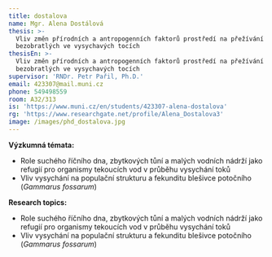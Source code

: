 ```yaml
---
title: dostalova
name: Mgr. Alena Dostálová
thesis: >-
  Vliv změn přírodních a antropogenních faktorů prostředí na přežívání vodních
  bezobratlých ve vysychavých tocích
thesisEn: >-
  Vliv změn přírodních a antropogenních faktorů prostředí na přežívání vodních
  bezobratlých ve vysychavých tocích
supervisor: 'RNDr. Petr Pařil, Ph.D.'
email: 423307@mail.muni.cz
phone: 549498559
room: A32/313
is: 'https://www.muni.cz/en/students/423307-alena-dostalova'
rg: 'https://www.researchgate.net/profile/Alena_Dostalova3'
image: /images/phd_dostalova.jpg
---
```

<div class="cz">

**Výzkumná témata:**

* Role suchého říčního dna, zbytkových tůní a malých vodních nádrží jako refugií pro organismy tekoucích vod v průběhu vysychání toků
* Vliv vysychání na populační strukturu a fekunditu blešivce potočního (_Gammarus fossarum_)

</div>

<div class="en">

**Research topics:**

* Role suchého říčního dna, zbytkových tůní a malých vodních nádrží jako refugií pro organismy
  tekoucích vod v průběhu vysychání toků
* Vliv vysychání na populační strukturu a fekunditu blešivce potočního (_Gammarus fossarum_)

</div>
